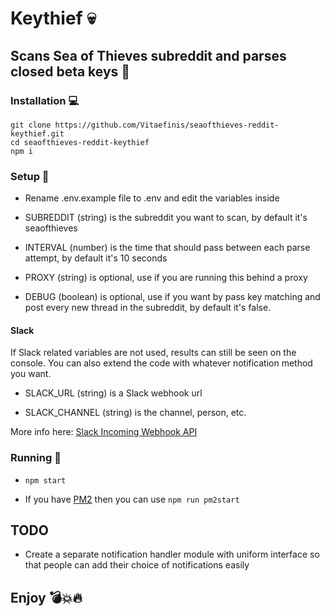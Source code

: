 # Keythief :skull:

## Scans Sea of Thieves subreddit and parses closed beta keys :key:

### Installation :computer:

```
git clone https://github.com/Vitaefinis/seaofthieves-reddit-keythief.git
cd seaofthieves-reddit-keythief
npm i
```

### Setup :wrench:

+ Rename .env.example file to .env and edit the variables inside

+ SUBREDDIT (string) is the subreddit you want to scan, by default it's seaofthieves

+ INTERVAL (number) is the time that should pass between each parse attempt, by default it's 10 seconds

+ PROXY (string) is optional, use if you are running this behind a proxy

+ DEBUG (boolean) is optional, use if you want by pass key matching and post every new thread in the subreddit, by default it's false.

#### Slack

If Slack related variables are not used, results can still be seen on the console.
You can also extend the code with whatever notification method you want.

+ SLACK_URL (string) is a Slack webhook url

+ SLACK_CHANNEL (string) is the channel, person, etc.

More info here: [Slack Incoming Webhook API](https://api.slack.com/incoming-webhooks)

### Running :rocket:

+ ```npm start```

+ If you have [PM2](http://pm2.keymetrics.io/) then you can use ```npm run pm2start```

## TODO

+ Create a separate notification handler module with uniform interface so that people can add their choice of notifications easily

## Enjoy :bomb::boom::fire:
